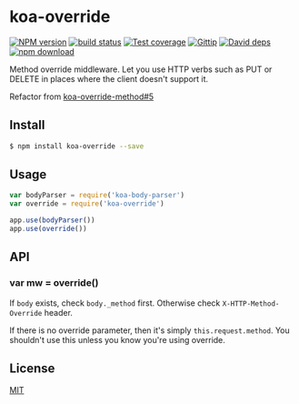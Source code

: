 koa-override
=======

[![NPM version][npm-image]][npm-url]
[![build status][travis-image]][travis-url]
[![Test coverage][coveralls-image]][coveralls-url]
[![Gittip][gittip-image]][gittip-url]
[![David deps][david-image]][david-url]
[![npm download][download-image]][download-url]

[npm-image]: https://img.shields.io/npm/v/koa-override.svg?style=flat-square
[npm-url]: https://npmjs.org/package/koa-override
[travis-image]: https://img.shields.io/travis/node-modules/koa-override.svg?style=flat-square
[travis-url]: https://travis-ci.org/node-modules/koa-override
[coveralls-image]: https://img.shields.io/coveralls/node-modules/koa-override.svg?style=flat-square
[coveralls-url]: https://coveralls.io/r/node-modules/koa-override?branch=master
[gittip-image]: https://img.shields.io/gittip/fengmk2.svg?style=flat-square
[gittip-url]: https://www.gittip.com/fengmk2/
[david-image]: https://img.shields.io/david/node-modules/koa-override.svg?style=flat-square
[david-url]: https://david-dm.org/node-modules/koa-override
[download-image]: https://img.shields.io/npm/dm/koa-override.svg?style=flat-square
[download-url]: https://npmjs.org/package/koa-override

Method override middleware.
Let you use HTTP verbs such as PUT or DELETE in places where the client doesn't support it.

Refactor from [koa-override-method#5](https://github.com/koajs/override-method/pull/5)

## Install

```bash
$ npm install koa-override --save
```

## Usage

```js
var bodyParser = require('koa-body-parser')
var override = require('koa-override')

app.use(bodyParser())
app.use(override())
```

## API

### var mw = override()

If `body` exists, check `body._method` first.
Otherwise check `X-HTTP-Method-Override` header.

If there is no override parameter, then it's simply `this.request.method`.
You shouldn't use this unless you know you're using override.

## License

[MIT](./LICENSE)
